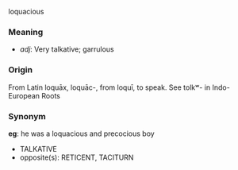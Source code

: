 loquacious
### Meaning
+ _adj_: Very talkative; garrulous

### Origin

From Latin loquāx, loquāc-, from loquī, to speak. See tolkʷ- in Indo-European Roots

### Synonym

__eg__: he was a loquacious and precocious boy

+ TALKATIVE
+ opposite(s): RETICENT, TACITURN


